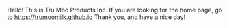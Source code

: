 Hello! This is Tru Moo Products Inc.
If you are looking for the home page, go to https://trumoomilk.github.io
Thank you, and have a nice day!
